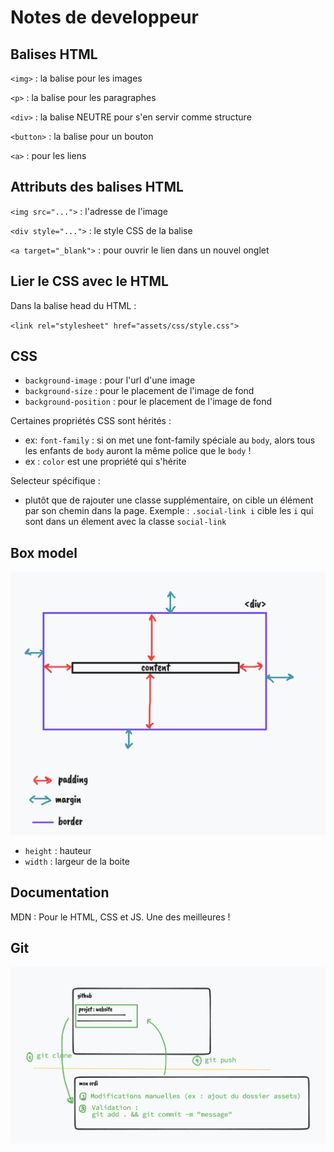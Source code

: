 # Notes de developpeur

## Balises HTML

`<img>` : la balise pour les images

`<p>` : la balise pour les paragraphes

`<div>` : la balise NEUTRE pour s'en servir comme structure

`<button>` : la balise pour un bouton

`<a>` : pour les liens


## Attributs des balises HTML

`<img src="...">` : l'adresse de l'image

`<div style="...">` : le style CSS de la balise

`<a target="_blank">` : pour ouvrir le lien dans un nouvel onglet

## Lier le CSS avec le HTML

Dans la balise head du HTML :

`<link rel="stylesheet" href="assets/css/style.css">`


## CSS 

- `background-image` : pour l'url d'une image
- `background-size` : pour le placement de l'image de fond
- `background-position` : pour le placement de l'image de fond

Certaines propriétés CSS sont hérités : 
- ex: `font-family` : si on met une font-family spéciale au `body`, alors tous les enfants de `body` auront la même police que le `body` !
- ex : `color` est une propriété qui s'hérite

Selecteur spécifique : 
- plutôt que de rajouter une classe supplémentaire, on cible un élément par son chemin dans la page. Exemple : `.social-link i` cible les `i` qui sont dans un élement avec la classe `social-link` 


## Box model

![](docs/box-model.png)

- `height` : hauteur
- `width` : largeur de la boite


## Documentation 

MDN : Pour le HTML, CSS et JS. Une des meilleures ! 

## Git

![](docs/github.png)